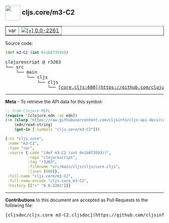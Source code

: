 ## <img width="48px" valign="middle" src="http://i.imgur.com/Hi20huC.png"> cljs.core/m3-C2

 <table border="1">
<tr>

<td>var</td>
<td><a href="https://github.com/cljsinfo/cljs-api-docs/tree/0.0-2261"><img valign="middle" alt="[+] 0.0-2261" src="https://img.shields.io/badge/+-0.0--2261-lightgrey.svg"></a> </td>
</tr>
</table>






Source code:

```clj
(def m3-C2 (int 0x1b873593))
```

 <pre>
clojurescript @ r3263
└── src
    └── main
        └── cljs
            └── cljs
                └── <ins>[core.cljs:680](https://github.com/clojure/clojurescript/blob/r3263/src/main/cljs/cljs/core.cljs#L680)</ins>
</pre>


---

__Meta__ - To retrieve the API data for this symbol:

```clj
;; from Clojure REPL
(require '[clojure.edn :as edn])
(-> (slurp "https://raw.githubusercontent.com/cljsinfo/cljs-api-docs/catalog/cljs-api.edn")
    (edn/read-string)
    (get-in [:symbols "cljs.core/m3-C2"]))
```

```clj
{:ns "cljs.core",
 :name "m3-C2",
 :type "var",
 :source {:code "(def m3-C2 (int 0x1b873593))",
          :repo "clojurescript",
          :tag "r3263",
          :filename "src/main/cljs/cljs/core.cljs",
          :lines [680]},
 :full-name "cljs.core/m3-C2",
 :full-name-encode "cljs.core_m3-C2",
 :history [["+" "0.0-2261"]]}

```

---

__Contributions__ to this document are accepted as Pull Requests to the following file:

 <pre>
[cljsdoc/cljs.core_m3-C2.cljsdoc](https://github.com/cljsinfo/cljs-api-docs/blob/master/cljsdoc/cljs.core_m3-C2.cljsdoc)
</pre>

